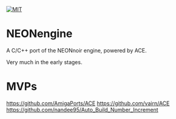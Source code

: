 [![MIT][license-shield]][license-text]

# NEONengine
A C/C++ port of the NEONnoir engine, powered by ACE.

Very much in the early stages.

# MVPs
https://github.com/AmigaPorts/ACE
https://github.com/vairn/ACE
https://github.com/nandee95/Auto_Build_Number_Increment

[license-text]: https://opensource.org/license/mit/
[license-shield]: https://img.shields.io/badge/license-MIT-brightgreen